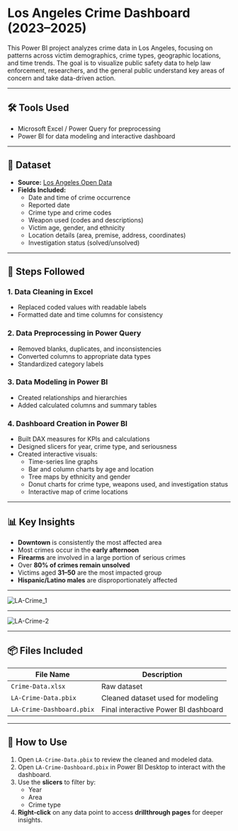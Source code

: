 # Los Angeles Crime Dashboard (2023–2025)

This Power BI project analyzes crime data in Los Angeles, focusing on patterns across victim demographics, crime types, geographic locations, and time trends. The goal is to visualize public safety data to help law enforcement, researchers, and the general public understand key areas of concern and take data-driven action.

---

## 🛠 Tools Used

- Microsoft Excel / Power Query for preprocessing
- Power BI for data modeling and interactive dashboard

---

## 📁 Dataset

- **Source:** [Los Angeles Open Data](https://data.lacity.org/Public-Safety/Crime-Data-from-2020-to-Present/2nrs-mtv8/data_preview)
- **Fields Included:**
  - Date and time of crime occurrence
  - Reported date
  - Crime type and crime codes
  - Weapon used (codes and descriptions)
  - Victim age, gender, and ethnicity
  - Location details (area, premise, address, coordinates)
  - Investigation status (solved/unsolved)

---

## 🔄 Steps Followed

### 1. Data Cleaning in Excel
- Replaced coded values with readable labels
- Formatted date and time columns for consistency

### 2. Data Preprocessing in Power Query
- Removed blanks, duplicates, and inconsistencies
- Converted columns to appropriate data types
- Standardized category labels

### 3. Data Modeling in Power BI
- Created relationships and hierarchies
- Added calculated columns and summary tables

### 4. Dashboard Creation in Power BI
- Built DAX measures for KPIs and calculations
- Designed slicers for year, crime type, and seriousness
- Created interactive visuals:
  - Time-series line graphs
  - Bar and column charts by age and location
  - Tree maps by ethnicity and gender
  - Donut charts for crime type, weapons used, and investigation status
  - Interactive map of crime locations

---

## 📊 Key Insights

- **Downtown** is consistently the most affected area
- Most crimes occur in the **early afternoon**
- **Firearms** are involved in a large portion of serious crimes
- Over **80% of crimes remain unsolved**
- Victims aged **31–50** are the most impacted group
- **Hispanic/Latino males** are disproportionately affected

---


![LA-Crime_1](https://github.com/user-attachments/assets/811c0911-0585-4db7-997c-046354802685)


---

![LA-Crime-2](https://github.com/user-attachments/assets/50c167b3-6665-488c-8851-2423d3ad2580)

---


## 📦 Files Included

| File Name                  | Description                            |
|---------------------------|----------------------------------------|
| `Crime-Data.xlsx`         | Raw dataset                            |
| `LA-Crime-Data.pbix`      | Cleaned dataset used for modeling      |
| `LA-Crime-Dashboard.pbix` | Final interactive Power BI dashboard   |

---

## 🚀 How to Use

1. Open `LA-Crime-Data.pbix` to review the cleaned and modeled data.
2. Open `LA-Crime-Dashboard.pbix` in Power BI Desktop to interact with the dashboard.
3. Use the **slicers** to filter by:
   - Year
   - Area
   - Crime type
4. **Right-click** on any data point to access **drillthrough pages** for deeper insights.

